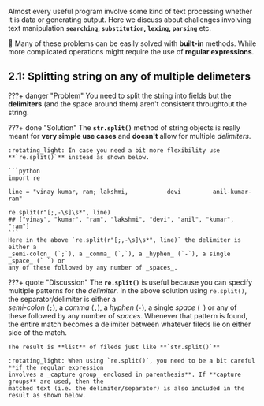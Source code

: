 
Almost every useful program involve some kind of text processing
whether it is data or generating output. 
Here we discuss about challenges involving text manipulation **`searching`, `substitution`,
`lexing`, `parsing`** etc.

:rotating_light: Many of these problems can be easily solved with **built-in** methods.
While more complicated operations might require the use of **regular expressions**.

## 2.1: Splitting string on any of multiple delimeters

???+ danger "Problem"
    You need to split the string into fields but the **delimiters**
    (and the space around them) aren't consistent throughtout the string.

???+ done "Solution"
    The **`str.split()`** method of string objects is really meant for **very simple use cases**
    and **doesn't** allow for multiple _delimiters_. 

    :rotating_light: In case you need a bit more flexibility use **`re.split()`** instead as shown below.

    ```python
    import re
    
    line = "vinay kumar, ram; lakshmi,           devi         anil-kumar-ram"
    
    re.split(r"[;,-\s]\s*", line)   
    ## ["vinay", "kumar", "ram", "lakshmi", "devi", "anil", "kumar", "ram"]
    ```
    Here in the above `re.split(r"[;,-\s]\s*", line)` the delimiter is either a 
    _semi-colon_ (`;`), a _comma_ (`,`), a _hyphen_ (`-`), a single _space_ (` `) or
    any of these followed by any number of _spaces_.

???+ quote "Discussion"
    The **`re.split()`** is useful because you can specify multiple patterns for the _delimiter_.
    In the above solution using `re.split()`, the separator/delimiter is either a  
    _semi-colon_ (`;`), a _comma_ (`,`), a _hyphen_ (`-`), a single _space_ (` `) or
    any of these followed by any number of _spaces_. Whenever that pattern is found,
    the entire match becomes a delimiter between whatever fileds lie on either side of the match.

    The result is **list** of fileds just like **`str.split()`**
    
    :rotating_light: When using `re.split()`, you need to be a bit careful **if the regular expression
    involves a _capture group_ enclosed in parenthesis**. If **capture groups** are used, then the 
    matched text (i.e. the delimiter/separator) is also included in the result as shown below.


<!-- ######################################################################################################### -->
